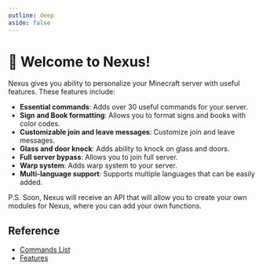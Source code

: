 ```yaml
---
outline: deep
aside: false
---
```

# 👋 Welcome to Nexus!

Nexus gives you ability to personalize your Minecraft server with useful features. These features include:
- **Essential commands**: Adds over 30 useful commands for your server.
- **Sign and Book formatting**: Allows you to format signs and books with color codes.
- **Customizable join and leave messages**: Customize join and leave messages.
- **Glass and door knock**: Adds ability to knock on glass and doors.
- **Full server bypass**: Allows you to join full server.
- **Warp system**: Adds warp system to your server.
- **Multi-language support**: Supports multiple languages that can be easily added.

P.S. Soon, Nexus will receive an API that will allow you to create your own modules for Nexus, where you can add your own functions.

## Reference

- [Commands List](/docs/commands-features/commands)
- [Features](http://localhost:5173/docs/commands-features/features)